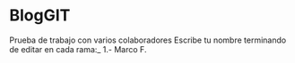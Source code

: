 # BlogGIT
Prueba de trabajo con varios colaboradores
Escribe tu nombre terminando de editar en cada rama:_
1.- Marco F.
